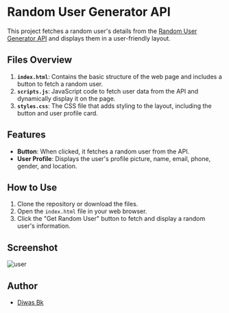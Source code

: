# Random User Generator API
This project fetches a random user's details from the [Random User Generator API](https://randomuser.me/api/) and displays them in a user-friendly layout.

## Files Overview
1. **`index.html`**: Contains the basic structure of the web page and includes a button to fetch a random user.
2. **`scripts.js`**: JavaScript code to fetch user data from the API and dynamically display it on the page.
3. **`styles.css`**: The CSS file that adds styling to the layout, including the button and user profile card.

## Features
- **Button**: When clicked, it fetches a random user from the API.
- **User Profile**: Displays the user's profile picture, name, email, phone, gender, and location.

## How to Use
1. Clone the repository or download the files.
2. Open the `index.html` file in your web browser.
3. Click the "Get Random User" button to fetch and display a random user's information.

## Screenshot
![user](https://github.com/user-attachments/assets/a7c1ba3b-ed6e-455d-a457-109c39be9be9)

## Author
- [Diwas Bk](https://github.com/diwasbk)
